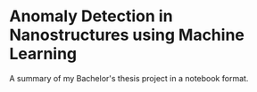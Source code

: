 # Anomaly Detection in Nanostructures using Machine Learning
A summary of my Bachelor's thesis project in a notebook format.
